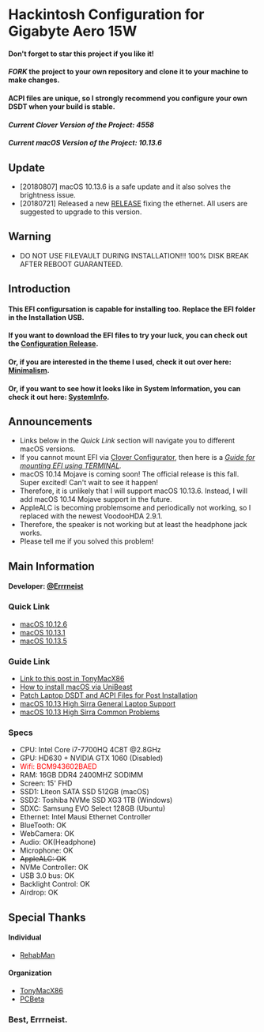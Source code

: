 # Hackintosh Configuration for Gigabyte Aero 15W
#### Don't forget to star this project if you like it!
#### *FORK* the project to your own repository and clone it to your machine to make changes.
#### ACPI files are unique, so I strongly recommend you configure your own DSDT when your build is stable.
#### *Current Clover Version of the Project: 4558*
#### *Current macOS Version of the Project: 10.13.6*

## Update
* [20180807] macOS 10.13.6 is a safe update and it also solves the brightness issue.
* [20180721] Released a new [RELEASE](https://github.com/Errrneist/Hackintosh-Aero-15W/releases/tag/v10.13.5-fix3) fixing the ethernet. All users are suggested to upgrade to this version.

## Warning
* DO NOT USE FILEVAULT DURING INSTALLATION!!! 100% DISK BREAK AFTER REBOOT GUARANTEED.

## Introduction
#### This EFI configursation is capable for installing too. Replace the EFI folder in the Installation USB.
#### If you want to download the EFI files to try your luck, you can check out the [Configuration Release](https://github.com/Errrneist/Hackintosh-Aero-15W/releases).
#### Or, if you are interested in the theme I used, check it out over here: [Minimalism](https://github.com/Errrneist/Hackintosh-Theme-Minimalism).
#### Or, if you want to see how it looks like in System Information, you can check it out here: [SystemInfo](https://github.com/Errrneist/Hackintosh-Aero-15W/blob/master/SystemInfo.txt).

## Announcements 
* Links below in the *Quick Link* section will navigate you to different macOS versions.
* If you cannot mount EFI via [Clover Configurator](https://mackie100projects.altervista.org/download-clover-configurator/), then here is a *[Guide for mounting EFI using TERMINAL](https://github.com/Errrneist/Hackintosh-Aero-15W/blob/master/Mount%20EFI%20on%20macOS.pdf).*
* macOS 10.14 Mojave is coming soon! The official release is this fall. Super excited! Can't wait to see it happen!
* Therefore, it is unlikely that I will support macOS 10.13.6. Instead, I will add macOS 10.14 Mojave support in the future.
* AppleALC is becoming problemsome and periodically not working, so I replaced with the newest VoodooHDA 2.9.1.
* Therefore, the speaker is not working but at least the headphone jack works.
* Please tell me if you solved this problem!

## Main Information
#### Developer: [@Errrneist](https://www.tonymacx86.com/members/errrneist.1550861/)
### Quick Link
* [macOS 10.12.6](https://github.com/Errrneist/Hackintosh-Aero-15W/releases/tag/10.12.6)
* [macOS 10.13.1](https://github.com/Errrneist/Hackintosh-Aero-15W/releases/tag/10.13.1)
* [macOS 10.13.5](https://github.com/Errrneist/Hackintosh-Aero-15W/releases/tag/v10.13.5-fix2)
### Guide Link
* [Link to this post in TonyMacX86](https://www.tonymacx86.com/threads/gigabyte-aero-15-w-hackintosh.245289/#post-1688701)
* [How to install macOS via UniBeast](https://www.tonymacx86.com/threads/unibeast-install-macos-high-sierra-on-any-supported-intel-based-pc.235474/)
* [Patch Laptop DSDT and ACPI Files for Post Installation](https://www.tonymacx86.com/threads/guide-patching-laptop-dsdt-ssdts.152573/)
* [macOS 10.13 High Sirra General Laptop Support](https://www.tonymacx86.com/forums/high-sierra-laptop-support.192/)
* [macOS 10.13 High Sirra Common Problems](https://www.tonymacx86.com/threads/readme-common-problems-in-10-13-high-sierra.233582/)

### Specs
* CPU: Intel Core i7-7700HQ 4C8T @2.8GHz
* GPU: HD630 + NVIDIA GTX 1060 (Disabled)
* <span style="color:red"> Wifi: BCM943602BAED </span>
* RAM: 16GB DDR4 2400MHZ SODIMM
* Screen: 15' FHD 
* SSD1: Liteon SATA SSD 512GB (macOS)
* SSD2: Toshiba NVMe SSD XG3 1TB (Windows)
* SDXC: Samsung EVO Select 128GB (Ubuntu)
* Ethernet: Intel Mausi Ethernet Controller
* BlueTooth: OK
* WebCamera: OK
* Audio: OK(Headphone)
* Microphone: OK
* ~~AppleALC: OK~~
* NVMe Controller: OK
* USB 3.0 bus: OK
* Backlight Control: OK
* Airdrop: OK
 
## Special Thanks
#### Individual
* [RehabMan](https://www.tonymacx86.com/members/rehabman.429483/)
#### Organization
* [TonyMacX86](https://www.tonymacx86.com)
* [PCBeta](http://bbs.pcbeta.com/forum-558-1.html)

### Best, Errrneist.


